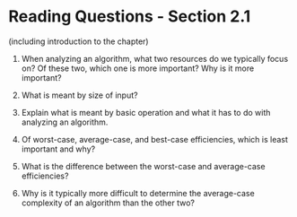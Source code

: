 # Reading Questions - Section 2.1
(including introduction to the chapter)

1. When analyzing an algorithm, what two resources do we typically focus on? Of these two, which one is more important? Why is it more important?

1. What is meant by size of input?

1. Explain what is meant by basic operation and what it has to do with analyzing an algorithm.

1. Of worst-case, average-case, and best-case efficiencies, which is least important and why?

1. What is the difference between the worst-case and average-case efficiencies?

1. Why is it typically more difficult to determine the average-case complexity of an algorithm than the other two?

